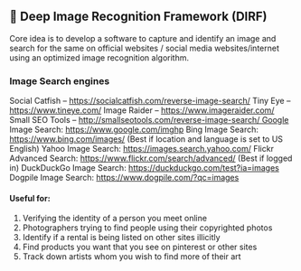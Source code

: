 
 ## 👮 Deep Image Recognition Framework (DIRF)

Core idea is to develop a software to capture and identify an image and search for the same on official websites / social media websites/internet using an optimized image recognition algorithm.


### Image Search engines

Social Catfish – https://socialcatfish.com/reverse-image-search/
Tiny Eye – https://www.tineye.com/
Image Raider – https://www.imageraider.com/
Small SEO Tools – http://smallseotools.com/reverse-image-search/ Google Image Search: https://www.google.com/imghp
Bing Image Search: https://www.bing.com/images/ (Best if location and language is set to US English)
Yahoo Image Search: https://images.search.yahoo.com/
Flickr Advanced Search: https://www.flickr.com/search/advanced/ (Best if logged in)
DuckDuckGo Image Search: https://duckduckgo.com/test?ia=images
Dogpile Image Search: https://www.dogpile.com/?qc=images

#### Useful for:

1. Verifying the identity of a person you meet online
2. Photographers trying to find people using their copyrighted photos
3. Identify if a rental is being listed on other sites illicitly
4. Find products you want that you see on pinterest or other sites
5. Track down artists whom you wish to find more of their art
